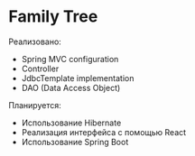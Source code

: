 # Family Tree

Реализовано:
  * Spring MVC configuration
  * Controller
  * JdbcTemplate implementation
  * DAO (Data Access Object)

Планируется:
  * Использование Hibernate
  * Реализация интерфейса с помощью React
  * Использование Spring Boot
